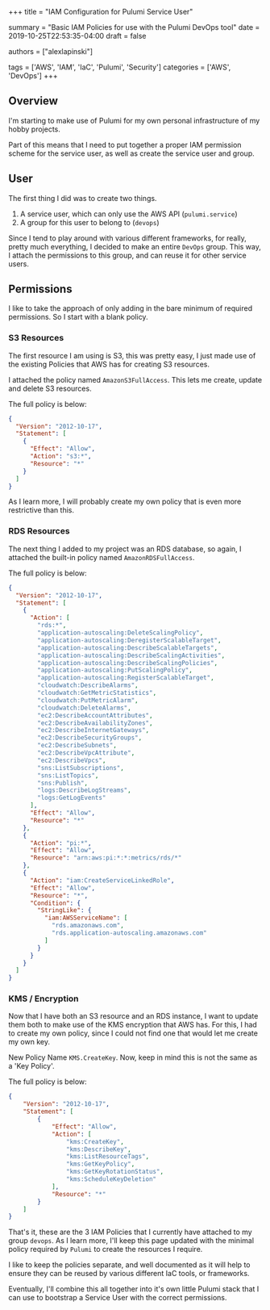 +++
title = "IAM Configuration for Pulumi Service User"

summary = "Basic IAM Policies for use with the Pulumi DevOps tool"
date = 2019-10-25T22:53:35-04:00
draft = false

authors = ["alexlapinski"]

tags = ['AWS', 'IAM', 'IaC', 'Pulumi', 'Security']
categories = ['AWS', 'DevOps']
+++

## Overview
I'm starting to make use of Pulumi for my own personal infrastructure of my hobby projects.

Part of this means that I need to put together a proper IAM permission scheme for the service user, as well as create the service user and group.

## User
The first thing I did was to create two things.
1. A service user, which can only use the AWS API (```pulumi.service```)
2. A group for this user to belong to (```devops```)

Since I tend to play around with various different frameworks, for really, pretty much everything, I decided to make an entire ```DevOps``` group. This way, I attach the permissions to this group, and can reuse it for other service users.

## Permissions
I like to take the approach of only adding in the bare minimum of required permissions. So I start with a blank policy.

### S3 Resources
The first resource I am using is S3, this was pretty easy, I just made use of the existing Policies that AWS has for creating S3 resources.

I attached the policy named ```AmazonS3FullAccess```. This lets me create, update and delete S3 resources.

The full policy is below:
```json
{
  "Version": "2012-10-17",
  "Statement": [
    {
      "Effect": "Allow",
      "Action": "s3:*",
      "Resource": "*"
    }
  ]
}
```

As I learn more, I will probably create my own policy that is even more restrictive than this.

### RDS Resources
The next thing I added to my project was an RDS database, so again, I attached the built-in policy named ```AmazonRDSFullAccess```.

The full policy is below:
```json
{
  "Version": "2012-10-17",
  "Statement": [
    {
      "Action": [
        "rds:*",
        "application-autoscaling:DeleteScalingPolicy",
        "application-autoscaling:DeregisterScalableTarget",
        "application-autoscaling:DescribeScalableTargets",
        "application-autoscaling:DescribeScalingActivities",
        "application-autoscaling:DescribeScalingPolicies",
        "application-autoscaling:PutScalingPolicy",
        "application-autoscaling:RegisterScalableTarget",
        "cloudwatch:DescribeAlarms",
        "cloudwatch:GetMetricStatistics",
        "cloudwatch:PutMetricAlarm",
        "cloudwatch:DeleteAlarms",
        "ec2:DescribeAccountAttributes",
        "ec2:DescribeAvailabilityZones",
        "ec2:DescribeInternetGateways",
        "ec2:DescribeSecurityGroups",
        "ec2:DescribeSubnets",
        "ec2:DescribeVpcAttribute",
        "ec2:DescribeVpcs",
        "sns:ListSubscriptions",
        "sns:ListTopics",
        "sns:Publish",
        "logs:DescribeLogStreams",
        "logs:GetLogEvents"
      ],
      "Effect": "Allow",
      "Resource": "*"
    },
    {
      "Action": "pi:*",
      "Effect": "Allow",
      "Resource": "arn:aws:pi:*:*:metrics/rds/*"
    },
    {
      "Action": "iam:CreateServiceLinkedRole",
      "Effect": "Allow",
      "Resource": "*",
      "Condition": {
        "StringLike": {
          "iam:AWSServiceName": [
            "rds.amazonaws.com",
            "rds.application-autoscaling.amazonaws.com"
          ]
        }
      }
    }
  ]
}
```

### KMS / Encryption
Now that I have both an S3 resource and an RDS instance, I want to update them both to make use of the KMS encryption that AWS has. For this, I had to create my own policy, since I could not find one that would let me create my own key.

New Policy Name ```KMS.CreateKey```. Now, keep in mind this is not the same as a 'Key Policy'.

The full policy is below:
```json
{
    "Version": "2012-10-17",
    "Statement": [
        {
            "Effect": "Allow",
            "Action": [
                "kms:CreateKey",
                "kms:DescribeKey",
                "kms:ListResourceTags",
                "kms:GetKeyPolicy",
                "kms:GetKeyRotationStatus",
                "kms:ScheduleKeyDeletion"
            ],
            "Resource": "*"
        }
    ]
}
```

That's it, these are the 3 IAM Policies that I currently have attached to my group ```devops```. As I learn more, I'll keep this page updated with the minimal policy required by ```Pulumi``` to create the resources I require.

I like to keep the policies separate, and well documented as it will help to ensure they can be reused by various different IaC tools, or frameworks.

Eventually, I'll combine this all together into it's own little Pulumi stack that I can use to bootstrap a Service User with the correct permissions.